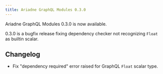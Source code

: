 ```yaml
---
title: Ariadne GraphQL Modules 0.3.0
---
```


Ariadne GraphQL Modules 0.3.0 is now available.

0.3.0 is a bugfix release fixing dependency checker not recognizing `Float` as builtin scalar.

<!--truncate-->

## Changelog

- Fix "dependency required" error raised for GraphQL `Float` scalar type.
